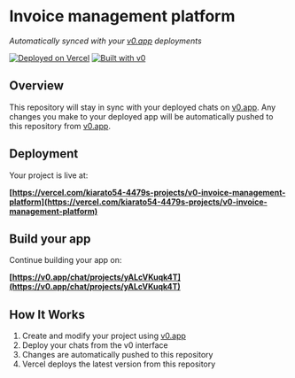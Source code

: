 # Invoice management platform

*Automatically synced with your [v0.app](https://v0.app) deployments*

[![Deployed on Vercel](https://img.shields.io/badge/Deployed%20on-Vercel-black?style=for-the-badge&logo=vercel)](https://vercel.com/kiarato54-4479s-projects/v0-invoice-management-platform)
[![Built with v0](https://img.shields.io/badge/Built%20with-v0.app-black?style=for-the-badge)](https://v0.app/chat/projects/yALcVKuqk4T)

## Overview

This repository will stay in sync with your deployed chats on [v0.app](https://v0.app).
Any changes you make to your deployed app will be automatically pushed to this repository from [v0.app](https://v0.app).

## Deployment

Your project is live at:

**[https://vercel.com/kiarato54-4479s-projects/v0-invoice-management-platform](https://vercel.com/kiarato54-4479s-projects/v0-invoice-management-platform)**

## Build your app

Continue building your app on:

**[https://v0.app/chat/projects/yALcVKuqk4T](https://v0.app/chat/projects/yALcVKuqk4T)**

## How It Works

1. Create and modify your project using [v0.app](https://v0.app)
2. Deploy your chats from the v0 interface
3. Changes are automatically pushed to this repository
4. Vercel deploys the latest version from this repository
